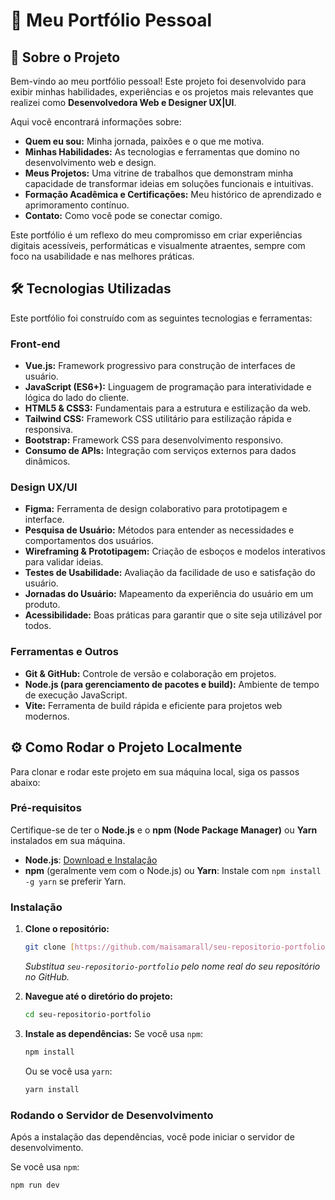 # 🚀 Meu Portfólio Pessoal

## 🌟 Sobre o Projeto

Bem-vindo ao meu portfólio pessoal! Este projeto foi desenvolvido para exibir minhas habilidades, experiências e os projetos mais relevantes que realizei como **Desenvolvedora Web e Designer UX|UI**.

Aqui você encontrará informações sobre:

* **Quem eu sou:** Minha jornada, paixões e o que me motiva.
* **Minhas Habilidades:** As tecnologias e ferramentas que domino no desenvolvimento web e design.
* **Meus Projetos:** Uma vitrine de trabalhos que demonstram minha capacidade de transformar ideias em soluções funcionais e intuitivas.
* **Formação Acadêmica e Certificações:** Meu histórico de aprendizado e aprimoramento contínuo.
* **Contato:** Como você pode se conectar comigo.

Este portfólio é um reflexo do meu compromisso em criar experiências digitais acessíveis, performáticas e visualmente atraentes, sempre com foco na usabilidade e nas melhores práticas.

## 🛠️ Tecnologias Utilizadas

Este portfólio foi construído com as seguintes tecnologias e ferramentas:

### Front-end
* **Vue.js:** Framework progressivo para construção de interfaces de usuário.
* **JavaScript (ES6+):** Linguagem de programação para interatividade e lógica do lado do cliente.
* **HTML5 & CSS3:** Fundamentais para a estrutura e estilização da web.
* **Tailwind CSS:** Framework CSS utilitário para estilização rápida e responsiva.
* **Bootstrap:** Framework CSS para desenvolvimento responsivo.
* **Consumo de APIs:** Integração com serviços externos para dados dinâmicos.

### Design UX/UI
* **Figma:** Ferramenta de design colaborativo para prototipagem e interface.
* **Pesquisa de Usuário:** Métodos para entender as necessidades e comportamentos dos usuários.
* **Wireframing & Prototipagem:** Criação de esboços e modelos interativos para validar ideias.
* **Testes de Usabilidade:** Avaliação da facilidade de uso e satisfação do usuário.
* **Jornadas do Usuário:** Mapeamento da experiência do usuário em um produto.
* **Acessibilidade:** Boas práticas para garantir que o site seja utilizável por todos.

### Ferramentas e Outros
* **Git & GitHub:** Controle de versão e colaboração em projetos.
* **Node.js (para gerenciamento de pacotes e build):** Ambiente de tempo de execução JavaScript.
* **Vite:** Ferramenta de build rápida e eficiente para projetos web modernos.

## ⚙️ Como Rodar o Projeto Localmente

Para clonar e rodar este projeto em sua máquina local, siga os passos abaixo:

### Pré-requisitos

Certifique-se de ter o **Node.js** e o **npm (Node Package Manager)** ou **Yarn** instalados em sua máquina.

* **Node.js**: [Download e Instalação](https://nodejs.org/en/download/)
* **npm** (geralmente vem com o Node.js) ou **Yarn**: Instale com `npm install -g yarn` se preferir Yarn.

### Instalação

1.  **Clone o repositório:**
    ```bash
    git clone [https://github.com/maisamarall/seu-repositorio-portfolio.git](https://github.com/maisamarall/seu-repositorio-portfolio.git)
    ```
    *Substitua `seu-repositorio-portfolio` pelo nome real do seu repositório no GitHub.*

2.  **Navegue até o diretório do projeto:**
    ```bash
    cd seu-repositorio-portfolio
    ```

3.  **Instale as dependências:**
    Se você usa `npm`:
    ```bash
    npm install
    ```
    Ou se você usa `yarn`:
    ```bash
    yarn install
    ```

### Rodando o Servidor de Desenvolvimento

Após a instalação das dependências, você pode iniciar o servidor de desenvolvimento.

Se você usa `npm`:
```bash
npm run dev
